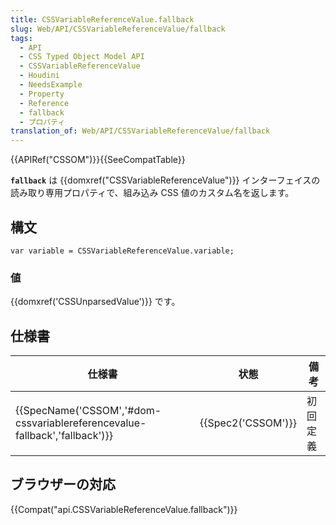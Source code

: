 ```yaml
---
title: CSSVariableReferenceValue.fallback
slug: Web/API/CSSVariableReferenceValue/fallback
tags:
  - API
  - CSS Typed Object Model API
  - CSSVariableReferenceValue
  - Houdini
  - NeedsExample
  - Property
  - Reference
  - fallback
  - プロパティ
translation_of: Web/API/CSSVariableReferenceValue/fallback
---
```

{{APIRef("CSSOM")}}{{SeeCompatTable}}

**`fallback`** は {{domxref("CSSVariableReferenceValue")}} インターフェイスの読み取り専用プロパティで、組み込み CSS 値のカスタム名を返します。

## 構文

    var variable = CSSVariableReferenceValue.variable;

### 値

{{domxref('CSSUnparsedValue')}} です。

## 仕様書

| 仕様書                                                                                               | 状態                     | 備考     |
| ---------------------------------------------------------------------------------------------------- | ------------------------ | -------- |
| {{SpecName('CSSOM','#dom-cssvariablereferencevalue-fallback','fallback')}} | {{Spec2('CSSOM')}} | 初回定義 |

## ブラウザーの対応

{{Compat("api.CSSVariableReferenceValue.fallback")}}
